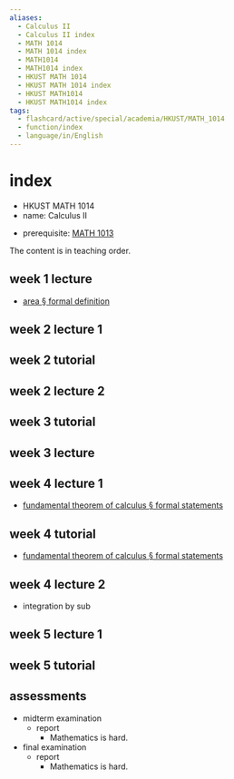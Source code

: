 ```yaml
---
aliases:
  - Calculus II
  - Calculus II index
  - MATH 1014
  - MATH 1014 index
  - MATH1014
  - MATH1014 index
  - HKUST MATH 1014
  - HKUST MATH 1014 index
  - HKUST MATH1014
  - HKUST MATH1014 index
tags:
  - flashcard/active/special/academia/HKUST/MATH_1014
  - function/index
  - language/in/English
---
```


# index

- HKUST MATH 1014
- name: Calculus II

<!-- list separator -->

- prerequisite: [MATH 1013](../MATH%201013/index.md)

The content is in teaching order.

## week 1 lecture

- [area § formal definition](../../../../general/area.md#formal%20definition)

## week 2 lecture 1

## week 2 tutorial

## week 2 lecture 2

## week 3 tutorial

## week 3 lecture

## week 4 lecture 1

- [fundamental theorem of calculus § formal statements](../../../../general/fundamental%20theorem%20of%20calculus.md#formal%20statements)

## week 4 tutorial

- [fundamental theorem of calculus § formal statements](../../../../general/fundamental%20theorem%20of%20calculus.md#formal%20statements)

## week 4 lecture 2

- integration by sub

## week 5 lecture 1

## week 5 tutorial

## assessments

- midterm examination
  - report
    - Mathematics is hard.
- final examination
  - report
    - Mathematics is hard.
